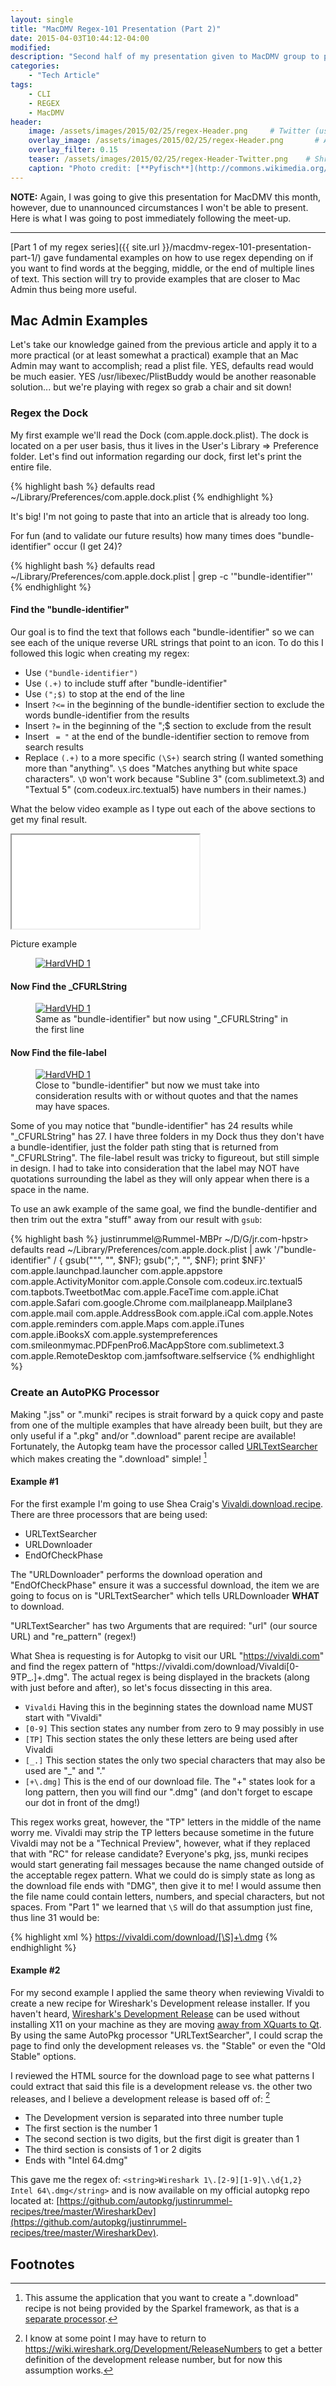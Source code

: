 ```yaml
---
layout: single
title: "MacDMV Regex-101 Presentation (Part 2)"
date: 2015-04-03T10:44:12-04:00
modified:
description: "Second half of my presentation given to MacDMV group to provide a fundamental understanding of regex"
categories:
    - "Tech Article"
tags:
    - CLI
    - REGEX
    - MacDMV
header:
    image: /assets/images/2015/02/25/regex-Header.png     # Twitter (use 'overlay_image')
    overlay_image: /assets/images/2015/02/25/regex-Header.png       # Article header at 2048x768
    overlay_filter: 0.15
    teaser: /assets/images/2015/02/25/regex-Header-Twitter.png    # Shrink image to 575 width
    caption: "Photo credit: [**Pyfisch**](http://commons.wikimedia.org/wiki/File:Pictogram_voting_regex.svg)"
---
```

**NOTE:** Again, I was going to give this presentation for MacDMV this month, however, due to unannounced circumstances I won't be able to present.  Here is what I was going to post immediately following the meet-up.

<hr />

[Part 1 of my regex series]({{ site.url }}/macdmv-regex-101-presentation-part-1/) gave fundamental examples on how to use regex depending on if you want to find words at the begging, middle, or the end of multiple lines of text.  This section will try to provide examples that are closer to Mac Admin thus being more useful.

Mac Admin Examples
---

Let's take our knowledge gained from the previous article and apply it to a more practical (or at least somewhat a practical) example that an Mac Admin may want to accomplish; read a plist file.  YES, defaults read would be much easier.  YES /usr/libexec/PlistBuddy would be another reasonable solution... but we're playing with regex so grab a chair and sit down!

### Regex the Dock
My first example we'll read the Dock (com.apple.dock.plist).  The dock is located on a per user basis, thus it lives in the User's Library => Preference folder.  Let's find out information regarding our dock, first let's print the entire file.

{% highlight bash %}
defaults read ~/Library/Preferences/com.apple.dock.plist
{% endhighlight %}

It's big!  I'm not going to paste that into an article that is already too long.

For fun (and to validate our future results) how many times does "bundle-identifier" occur (I get 24)?

{% highlight bash %}
defaults read ~/Library/Preferences/com.apple.dock.plist | grep -c '"bundle-identifier"'
{% endhighlight %}

#### Find the "bundle-identifier"
Our goal is to find the text that follows each "bundle-identifier" so we can see each of the unique reverse URL strings that point to an icon.  To do this I followed this logic when creating my regex:

- Use ```("bundle-identifier")```
- Use ```(.+)``` to include stuff after "bundle-identifier"
- Use ```(";$)``` to stop at the end of the line
- Insert ```?<=``` in the beginning of the bundle-identifier section to exclude the words bundle-identifier from the results
- Insert ```?=``` in the beginning of the ";$ section to exclude from the result
- Insert ``` = "``` at the end of the bundle-identifier section to remove from search results
- Replace ```(.+)``` to a more specific ```(\S+)``` search string (I wanted something more than "anything".  ```\S``` does "Matches anything but white space characters". ```\D``` won't work because "Subline 3" (com.sublimetext.3) and  "Textual 5" (com.codeux.irc.textual5) have numbers in their names.)

What the below video example as I type out each of the above sections to get my final result.

<div class="embed-container embed-container-16x9">
    <iframe src='//player.vimeo.com/video/120617299?portrait=0' webkitAllowFullScreen mozallowfullscreen allowFullScreen></iframe>
</div>


Picture example
<figure>
	<a href="{{ site.url }}/assets/images/2015/02/25/1-bundle-identifier.png"><img src="{{ site.url }}/assets/images/2015/02/25/1-bundle-identifier_800.png" alt="HardVHD 1"></a>
</figure>

#### Now Find the _CFURLString

<figure>
	<a href="{{ site.url }}/assets/images/2015/02/25/2-_CFURLString.png"><img src="{{ site.url }}/assets/images/2015/02/25/2-_CFURLString_800.png" alt="HardVHD 1"></a>
	<figcaption>Same as "bundle-identifier" but now using "_CFURLString" in the first line</figcaption>
</figure>

#### Now Find the file-label

<figure>
	<a href="{{ site.url }}/assets/images/2015/02/25/3-file-label.png"><img src="{{ site.url }}/assets/images/2015/02/25/3-file-label_800.png" alt="HardVHD 1"></a>
	<figcaption>Close to "bundle-identifier" but now we must take into consideration results with or without quotes and that the names may have spaces.</figcaption>
</figure>

Some of you may notice that "bundle-identifier" has 24 results while "_CFURLString" has 27.  I have three folders in my Dock thus they don't have a bundle-identifier, just the folder path sting that is returned from "_CFURLString".  The file-label result was tricky to figureout, but still simple in design.  I had to take into consideration that the label may NOT have quotations surrounding the label as they will only appear when there is a space in the name.

To use an awk example of the same goal, we find the bundle-dentifier and then trim out the extra "stuff" away from our result with ```gsub```:

{% highlight bash %}
justinrummel@Rummel-MBPr ~/D/G/jr.com-hpstr> defaults read ~/Library/Preferences/com.apple.dock.plist | awk '/"bundle-identifier" / { gsub("\"", "", $NF); gsub(";", "", $NF); print $NF}'
com.apple.launchpad.launcher
com.apple.appstore
com.apple.ActivityMonitor
com.apple.Console
com.codeux.irc.textual5
com.tapbots.TweetbotMac
com.apple.FaceTime
com.apple.iChat
com.apple.Safari
com.google.Chrome
com.mailplaneapp.Mailplane3
com.apple.mail
com.apple.AddressBook
com.apple.iCal
com.apple.Notes
com.apple.reminders
com.apple.Maps
com.apple.iTunes
com.apple.iBooksX
com.apple.systempreferences
com.smileonmymac.PDFpenPro6.MacAppStore
com.sublimetext.3
com.apple.RemoteDesktop
com.jamfsoftware.selfservice
{% endhighlight %}

### Create an AutoPKG Processor
Making ".jss" or ".munki" recipes is strait forward by a quick copy and paste from one of the multiple examples that have already been built, but they are only useful if a ".pkg" and/or ".download" parent recipe are available!  Fortunately, the Autopkg team have the processor called [URLTextSearcher][URLTextSearcher] which makes creating the ".download" simple! [^1]

#### Example #1
For the first example I'm going to use Shea Craig's [Vivaldi.download.recipe][Vivaldi.download.recipe].  There are three processors that are being used:

- URLTextSearcher
- URLDownloader
- EndOfCheckPhase

The "URLDownloader" performs the download operation and "EndOfCheckPhase" ensure it was a successful download, the item we are going to focus on is "URLTextSearcher" which tells URLDownloader **WHAT** to download.

"URLTextSearcher" has two Arguments that are required: "url" (our source URL) and "re_pattern" (regex!)

What Shea is requesting is for Autopkg to visit our URL "https://vivaldi.com" and find the regex pattern of "https://vivaldi\.com/download/Vivaldi[0-9TP_.]+\.dmg".  The actual regex is being displayed in the brackets (along with just before and after), so let's focus dissecting in this area.

- ```Vivaldi``` 	Having this in the beginning states the download name MUST start with "Vivaldi"
- ```[0-9]```  	This section states any number from zero to 9 may possibly in use
- ```[TP]```		This section states the only these letters are being used after Vivaldi
- ```[_.]```		This section states the only two special characters that may also be used are "_" and "."
- ```[+\.dmg]```	This is the end of our download file.  The "+" states look for a long pattern, then you will find our ".dmg" (and don't forget to escape our dot in front of the dmg!)

This regex works great, however, the "TP" letters in the middle of the name worry me. Vivaldi may strip the TP letters because sometime in the future Vivaldi may not be a "Technical Preview", however, what if they replaced that with "RC" for release candidate?  Everyone's pkg, jss, munki recipes would start generating fail messages because the name changed outside of the acceptable regex pattern.  What we could do is simply state as long as the download file ends with "DMG", then give it to me!  I would assume then the file name could contain letters, numbers, and special characters, but not spaces.  From "Part 1" we learned that ```\S``` will do that assumption just fine, thus line 31 would be:

{% highlight xml %}
<string>https://vivaldi.com/download/[\S]+\.dmg</string>
{% endhighlight %}

#### Example #2
For my second example I applied the same theory when reviewing Vivaldi to create a new recipe for Wireshark's Development release installer.  If you haven't heard, [Wireshark's Development Release](https://www.wireshark.org/download.html) can be used without installing X11 on your machine as they are moving [away from XQuarts to Qt][qt].  By using the same AutoPkg processor "URLTextSearcher", I could scrap the page to find only the development releases vs. the "Stable" or even the "Old Stable" options.

I reviewed the HTML source for the download page to see what patterns I could extract that said this file is a development release vs. the other two releases, and I believe a development release is based off of: [^2]

- The Development version is separated into three number tuple
- The first section is the number 1
- The second section is two digits, but the first digit is greater than 1
- The third section is consists of 1 or 2 digits
- Ends with "Intel 64.dmg"

This gave me the regex of: ```<string>Wireshark 1\.[2-9][1-9]\.\d{1,2} Intel 64\.dmg</string>``` and is now available on my official autopkg repo located at: [https://github.com/autopkg/justinrummel-recipes/tree/master/WiresharkDev](https://github.com/autopkg/justinrummel-recipes/tree/master/WiresharkDev).

Footnotes
---

[^1]: This assume the application that you want to create a ".download" recipe is not being provided by the Sparkel framework, as that is a <a href="https://github.com/autopkg/autopkg/wiki/Processor-SparkleUpdateInfoProvider">separate processor</a>.
[^2]: I know at some point I may have to return to <a href="https://wiki.wireshark.org/Development/ReleaseNumbers">https://wiki.wireshark.org/Development/ReleaseNumbers</a> to get a better definition of the development release number, but for now this assumption works.

[URLTextSearcher]: https://github.com/autopkg/autopkg/wiki/Processor-URLTextSearcher
[Vivaldi.download.recipe]: https://github.com/autopkg/sheagcraig-recipes/blob/master/Vivaldi/Vivaldi.download.recipe
[qt]: https://www.wireshark.org/news/20141007.html
